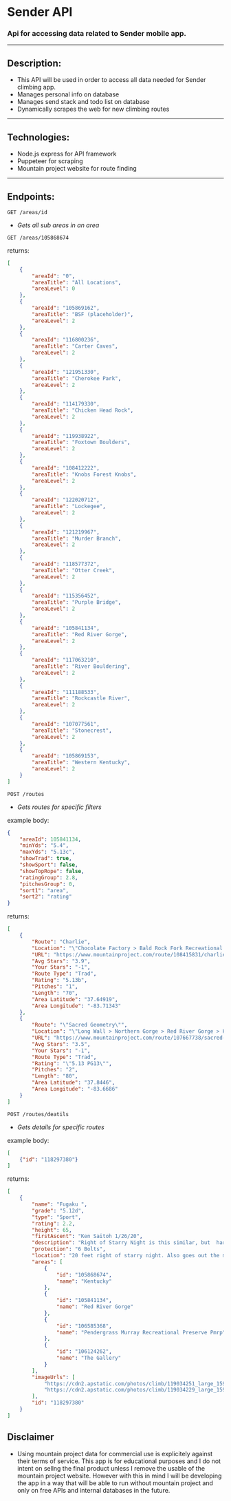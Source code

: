 # Sender API
### Api for accessing data related to Sender mobile app.
---

## Description:
- This API will be used in order to access all data needed for Sender climbing app.
- Manages personal info on database
- Manages send stack and todo list on database
- Dynamically scrapes the web for new climbing routes
---

## Technologies:
- Node.js express for API framework
- Puppeteer for scraping
- Mountain project website for route finding
---

## Endpoints:

`GET /areas/id`
* _Gets all sub areas in an area_

`GET /areas/105868674`

returns:
```json
[
    {
        "areaId": "0",
        "areaTitle": "All Locations",
        "areaLevel": 0
    },
    {
        "areaId": "105869162",
        "areaTitle": "BSF (placeholder)",
        "areaLevel": 2
    },
    {
        "areaId": "116800236",
        "areaTitle": "Carter Caves",
        "areaLevel": 2
    },
    {
        "areaId": "121951330",
        "areaTitle": "Cherokee Park",
        "areaLevel": 2
    },
    {
        "areaId": "114179330",
        "areaTitle": "Chicken Head Rock",
        "areaLevel": 2
    },
    {
        "areaId": "119938922",
        "areaTitle": "Foxtown Boulders",
        "areaLevel": 2
    },
    {
        "areaId": "108412222",
        "areaTitle": "Knobs Forest Knobs",
        "areaLevel": 2
    },
    {
        "areaId": "122020712",
        "areaTitle": "Lockegee",
        "areaLevel": 2
    },
    {
        "areaId": "121219967",
        "areaTitle": "Murder Branch",
        "areaLevel": 2
    },
    {
        "areaId": "118577372",
        "areaTitle": "Otter Creek",
        "areaLevel": 2
    },
    {
        "areaId": "115356452",
        "areaTitle": "Purple Bridge",
        "areaLevel": 2
    },
    {
        "areaId": "105841134",
        "areaTitle": "Red River Gorge",
        "areaLevel": 2
    },
    {
        "areaId": "117063210",
        "areaTitle": "River Bouldering",
        "areaLevel": 2
    },
    {
        "areaId": "111188533",
        "areaTitle": "Rockcastle River",
        "areaLevel": 2
    },
    {
        "areaId": "107077561",
        "areaTitle": "Stonecrest",
        "areaLevel": 2
    },
    {
        "areaId": "105869153",
        "areaTitle": "Western Kentucky",
        "areaLevel": 2
    }
]
```

`POST /routes`
* _Gets routes for specific filters_

example body:
```json 
{
    "areaId": 105841134,
    "minYds": "5.4",
    "maxYds": "5.13c",
    "showTrad": true,
    "showSport": false,
    "showTopRope": false,
    "ratingGroup": 2.8,
    "pitchesGroup": 0,
    "sort1": "area",
    "sort2": "rating"
}
```

returns:
```json
[
    {
        "Route": "Charlie",
        "Location": "\"Chocolate Factory > Bald Rock Fork Recreational Preserve (BRRP) > Red River Gorge > Kentucky\"",
        "URL": "https://www.mountainproject.com/route/108415831/charlie",
        "Avg Stars": "3.9",
        "Your Stars": "-1",
        "Route Type": "Trad",
        "Rating": "5.13b",
        "Pitches": "1",
        "Length": "70",
        "Area Latitude": "37.64919",
        "Area Longitude": "-83.71343"
    },
    {
        "Route": "\"Sacred Geometry\"",
        "Location": "\"Long Wall > Northern Gorge > Red River Gorge > Kentucky\"",
        "URL": "https://www.mountainproject.com/route/107667738/sacred-geometry",
        "Avg Stars": "3.5",
        "Your Stars": "-1",
        "Route Type": "Trad",
        "Rating": "\"5.13 PG13\"",
        "Pitches": "2",
        "Length": "80",
        "Area Latitude": "37.8446",
        "Area Longitude": "-83.6686"
    }
]
```

`POST /routes/deatils`
* _Gets details for specific routes_

example body: 
```json 
[
    {"id": "118297380"}
]
```
returns:
```json
[
    {
        "name": "Fugaku ",
        "grade": "5.12d",
        "type": "Sport",
        "rating": 2.2,
        "height": 65,
        "firstAscent": "Ken Saitoh 1/26/20",
        "description": "Right of Starry Night is this similar, but  harder climb. Climb out the juggy roof similar to Starry Night, but you'll have to work a little harder through the bouldery finish to get to the chains. Be aware of loose rock as with all new routes. ",
        "protection": "6 Bolts",
        "location": "20 feet right of starry night. Also goes out the massive roof",
        "areas": [
            {
                "id": "105868674",
                "name": "Kentucky"
            },
            {
                "id": "105841134",
                "name": "Red River Gorge"
            },
            {
                "id": "106585368",
                "name": "Pendergrass Murray Recreational Preserve Pmrp"
            },
            {
                "id": "106124262",
                "name": "The Gallery"
            }
        ],
        "imageUrls": [
            "https://cdn2.apstatic.com/photos/climb/119034251_large_1592097414.jpg",
            "https://cdn2.apstatic.com/photos/climb/119034229_large_1592097294.jpg"
        ],
        "id": "118297380"
    }
]
```

## Disclaimer
- Using mountain project data for commercial use is explicitely against their terms of service. This app is for educational purposes and I do not intent on sellng the final product unless I remove the usable of the mountain project website. However with this in mind I will be developing the app in a way that will be able to run without mountain project and only on free APIs and internal databases in the future.
